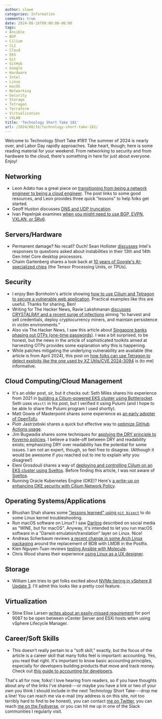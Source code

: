 ```yaml
---
author: slowe
categories: Information
comments: true
date: 2024-08-16T09:00:00-06:00
tags:
- Ansible
- BGP
- Cilium
- CLI
- Cloud
- EKS
- Git
- GitHub
- Google
- Hardware
- Intel
- Linux
- macOS
- Networking
- Security
- Storage
- Tetragon
- Terraform
- Virtualization
- VXLAN
title: 'Technology Short Take 181'
url: /2024/08/16/technology-short-take-181/
---
```


Welcome to Technology Short Take #181! The summer of 2024 is nearly over, and Labor Day rapidly approaches. Take heart, though; here is some reading material for your weekend. From networking to security and from hardware to the cloud, there's something in here for just about everyone. Enjoy!<!--more-->

## Networking

* Leon Adato has a great piece on [transitioning from being a network engineer to being a cloud engineer][link-2]. The post links to some good resources, and Leon provides three quick "lessons" to help folks get started.
* Geoff Huston discusses [DNS and UDP truncation][link-6].
* Ivan Pepelnjak examines [when you might need to use BGP, EVPN, VXLAN, or SRv6][link-9].

## Servers/Hardware

* Permanent damage? No recall? Ouch! Sean Hollister [discusses][link-10] Intel's responses to questions asked about instabilities in their 13th and 14th Gen Intel Core desktop processors.
* Chaim Gartenberg shares a look back at [10 years of Google's AI-specialized chips][link-13] (the Tensor Processing Units, or TPUs).

## Security

* I enjoy Ben Bornholm's article showing [how to use Cilium and Tetragon to secure a vulnerable web application][link-8]. Practical examples like this are useful. Thanks for sharing, Ben!
* Writing for The Hacker News, Ravie Lakshmanan [discusses CRYSTALRAY and a recent surge of infections][link-4] aiming "to harvest and sell credentials, deploy cryptocurrency miners, and maintain persistence in victim environments."
* Also via The Hacker News, I saw this article about [Singapore banks phasing out OTPs (one-time passwords)][link-5]. I was a bit surprised, to be honest, but the news in the article of sophisticated toolkits aimed at harvesting OTPs provides some explanation why this is happening.
* While patches mitigating the underlying vulnerability are available (the article is from April 2024), this post on [how folks can use Tetragon to detect exploits like the one used by XZ Utils/CVE 2024-3094][link-21] is (to me) informative.

## Cloud Computing/Cloud Management

* It's an older post, sir, but it checks out: Seth Miles shares his experience from 2021 in [building a Cilium-powered EKS cluster using Bottlerocket][link-1]. Seth uses `eksctl` in his post, but I verified it using Pulumi (and I hope to be able to share the Pulumi program I used shortly).
* Matt Gowie of Masterpoint shares some experience as [an early adopter of OpenTofu][link-3].
* Piotr Jastrzebski shares a quick but effective way to [optimize GitHub Actions usage][link-7].
* Jim Bugwadia shares some techniques for [applying the DRY principle to Kyverno policies][link-12]. I believe a trade-off between DRY and readability exists; emphasizing DRY over readability has the potential for some issues. I am not an expert, though, so feel free to disagree. (Although it would be awesome if you reached out to me to explain _why_ you disagree!)
* Eleni Grosdouli shares a way of [deploying and controlling Ciilum on an EKS cluster using Sveltos][link-18]. Before finding this article, I was not aware of [Sveltos][link-19].
* Running Oracle Kubernetes Engine (OKE)? Here's [a write-up on enhancing OKE security with Cilium Network Policy][link-20].

## Operating Systems/Applications

* Bhushan Shah shares some ["lessons learned" using `git bisect`][link-14] to do some Linux kernel troubleshooting.
* Run macOS software on Linux? I saw [Darling][link-15] described on social media as "WINE, but for macOS". Anyway, it's intended to let you run macOS software in a "Darwin emulation/translation" layer on Linux. Nice!
* Andreas Scherbaum reviews [a recent change in some Arch Linux packaging][link-22] around the replacement of BDB with LMDB in the Postfix.
* Kien Nguyen-Tuan reviews [testing Ansible with Molecule][link-23].
* Chris Wood shares their experience [using Linux as a UX designer][link-24].

## Storage

* William Lam tries to get folks excited about [NVMe tiering in vSphere 8 Update 3][link-17]. I'll admit this looks like a pretty cool feature.

## Virtualization

* Stine Elise Larsen [writes about an easily-missed requirement][link-11] for port 9087 to be open between vCenter Server and ESXi hosts when using vSphere Lifecycle Manager.

## Career/Soft Skills

* This doesn't really pertain to a "soft skill," exactly, but the focus of the article is a career skill that many folks feel is important: accounting. Yes, you read that right. It's important to know basic accounting principles, especially for developers building products that move and track money. Check out [this guide to accounting for developers][link-16].

That's all for now, folks! I love hearing from readers, so if you have thoughts about any of the links I've shared---or maybe you have a link or two of your own you think I should include in the next Technology Short Take---drop me a line! You can reach me via e-mail (my address is on this site, not too terribly hard to find to be honest), you can contact [me on Twitter][link-99], you can reach [me on the Fediverse][link-30], or you can hit me up in one of the Slack communities I regularly visit.

[link-1]: https://miles-seth.medium.com/eks-unchained-with-ebpf-and-bottlerocket-1639b011a36a
[link-2]: https://www.kentik.com/blog/calm-down-clouds-not-that-different/
[link-3]: https://masterpoint.io/updates/opentofu-early-adopters/
[link-4]: https://thehackernews.com/2024/07/crystalray-hackers-infect-over-1500.html
[link-5]: https://thehackernews.com/2024/07/singapore-banks-to-phase-out-otps-for.html
[link-6]: https://www.potaroo.net/ispcol/2024-07/truncation.html
[link-7]: https://turso.tech/blog/simple-trick-to-save-environment-and-money-when-using-github-actions
[link-8]: https://holdmybeersecurity.com/2024/07/24/making-damn-vulnerable-web-application-dvwa-almost-unhackable-with-cilium-and-tetragon/
[link-9]: https://blog.ipspace.net/2024/07/bgp-evpn-vxlan-srv6/
[link-10]: https://www.theverge.com/2024/7/26/24206529/intel-13th-14th-gen-crashing-instability-cpu-voltage-q-a
[link-11]: https://vninja.net/2024/07/30/vcenter-upgrade-8.0u3a-vsphere-lifecycle-manager-port-issues/
[link-12]: https://www.cncf.io/blog/2024/07/31/applying-the-dry-principle-to-kyverno-policies/
[link-13]: https://cloud.google.com/transform/ai-specialized-chips-tpu-history-gen-ai
[link-14]: https://blog.bshah.in/2024/08/04/git-bisecting-kernel-some-pitfalls/
[link-15]: https://www.darlinghq.org/
[link-16]: https://www.moderntreasury.com/journal/accounting-for-developers-part-i
[link-17]: https://williamlam.com/2024/08/nvme-tiering-in-vsphere-8-0-update-3-is-a-homelab-game-changer.html
[link-18]: https://egrosdou01.github.io/personal-blog/blog/cilium-eks-sveltos
[link-19]: https://github.com/projectsveltos
[link-20]: https://umashankar-s.medium.com/enhancing-oke-security-with-cilium-network-policy-9535bca0bcc0
[link-21]: https://isovalent.com/blog/post/ebpf-tetragon-xz-utils-cve-policy/
[link-22]: https://andreas.scherbaum.la/post/2024-08-07_warning-btree-var-lib-postfix-smtp_scache-is-unavailable-unsupported-dictionary-type-btree/
[link-23]: https://ntk148v.github.io/posts/testing-ansible-with-molecule/
[link-24]: https://www.chris-wood.design/resources/linux-for-ux-designers
[link-30]: https://fosstodon.org/@scottslowe
[link-99]: https://twitter.com/scott_lowe
